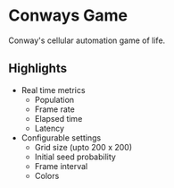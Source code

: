 # Conways Game
Conway's cellular automation game of life.

## Highlights
- Real time metrics
  - Population
  - Frame rate
  - Elapsed time
  - Latency
- Configurable settings
  - Grid size (upto 200 x 200)
  - Initial seed probability
  - Frame interval
  - Colors
